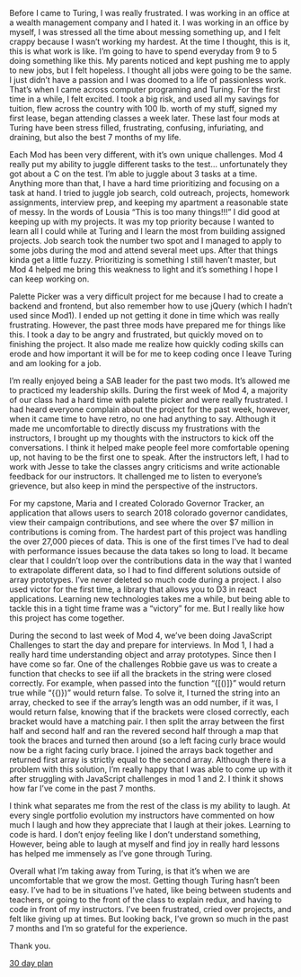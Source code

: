 Before I came to Turing, I was really frustrated. I was working in an office at a wealth management company and I hated it. I was working in an office by myself, I was stressed all the time about messing something up, and I felt crappy because I wasn’t working my hardest. At the time I thought, this is it, this is what work is like. I’m going to have to spend everyday from 9 to 5 doing something like this. My parents noticed and kept pushing me to apply to new jobs, but I felt hopeless. I thought all jobs were going to be the same. I just didn’t have a passion and I was doomed to a life of passionless work.
	That’s when I came across computer programing and Turing. For the first time in a while, I felt excited.  I took a big risk, and used all my savings for tuition, flew across the country with 100 lb. worth of my stuff, signed my first lease, began attending classes a week later. These last four mods at Turing have been stress filled, frustrating, confusing, infuriating, and draining, but also the best 7 months of my life.

Each Mod has been very different, with it’s own unique challenges. Mod 4 really put my ability to juggle different tasks to the test… unfortunately they got about a C on the test. I’m able to juggle about 3 tasks at a time. Anything more than that, I have a hard time prioritizing and focusing on a task at hand. I tried to juggle job search, cold outreach, projects, homework assignments, interview prep, and keeping my apartment a reasonable state of messy. In the words of Lousia “This is too many things!!!”  I did good at keeping up with my projects. It was my top priority because I wanted to learn all I could while at Turing and I learn the most from building assigned projects. Job search took the number two spot and I managed to apply to some jobs during the mod and attend several meet ups. After that things kinda get a little fuzzy. Prioritizing is something I still haven’t master, but Mod 4 helped me bring this weakness to light and it’s something I hope I can keep working on. 

Palette Picker was a very difficult project for me because I had to create a backend and frontend, but also remember how to use jQuery (which I hadn’t used since Mod1). I ended up not getting it done in time which was really frustrating. However, the past three mods have prepared me for things like this. I took a day to be angry and frustrated, but quickly moved on to finishing the project. It also made me realize how quickly coding skills can erode and how important it will be for me to keep coding once I leave Turing and am looking for a job.

I’m really enjoyed being a SAB leader for the past two mods. It’s allowed me to practiced my leadership skills. During the first week of Mod 4, a majority of our class had a hard time with palette picker and were really frustrated. I had heard everyone complain about the project for the past week, however, when it came time to have retro, no one had anything to say. Although it made me uncomfortable to directly discuss my frustrations with the instructors, I brought up my thoughts with the instructors to kick off the conversations. I think it helped make people feel more comfortable opening up, not having to be the first one to speak. After the instructors left, I had to work with Jesse to take the classes angry criticisms and write actionable feedback for our instructors. It challenged me to listen to everyone’s grievence, but also keep in mind the perspective of the instructors. 

For my capstone, Maria and I created Colorado Governor Tracker, an application that allows users to search 2018 colorado governor candidates, view their campaign contributions, and see where the over $7 million in contributions is coming from. The hardest part of this project was handling the over 27,000 pieces of data. This is one of the first times I’ve had to deal with performance issues because the data takes so long to load. It became clear that I couldn’t loop over the contributions data in the way that I wanted to extrapolate different data, so I had to find different solutions outside of array prototypes. I’ve never deleted so much code during a project. I also used victor for the first time, a library that allows you to D3 in react applications. Learning new technologies takes me a while, but being able to tackle this in a tight time frame was a “victory” for me. But I really like how this project has come together. 

During the second to last week of Mod 4, we’ve been doing JavaScript Challenges to start the day and prepare for interviews. In Mod 1, I had a really hard time understanding object and array prototypes. Since then I have come so far. One of the challenges Robbie gave us was to create a function that checks to see iif all the brackets in the string were closed correctly. For example, when passed into the function “{[()]}” would return true while “{{)})” would return false. To solve it, I turned the string into an array, checked to see if the array’s length was an odd number, if it was, I would return false, knowing that if the brackets were closed correctly, each bracket would have a matching pair. I then split the array between the first half and second half and ran the revered second half through a map that took the braces and turned then around (so a left facing curly brace would now be a right facing curly brace. I joined the arrays back together and returned  first array is strictly equal to the second array. Although there is a problem with this solution, I’m really happy that I was able to come up with it after struggling with JavaScript challenges in mod 1 and 2. I think it shows how far I’ve come in the past 7 months.

I think what separates me from the rest of the class is my ability to laugh. At every single portfolio evolution my instructors have commented on how much I laugh and how they appreciate that I laugh at their jokes. Learning to code is hard. I don’t enjoy feeling like I don’t understand something, However, being able to laugh at myself and find joy in really hard lessons has helped me immensely as I’ve gone through Turing.

Overall what I’m taking away from Turing, is that it’s when we are uncomfortable that we grow the most. Getting though Turing hasn’t been easy. I’ve had to be in situations I’ve hated, like being between students and teachers, or going to the front of the class to explain redux, and having to code in front of my instructors.  I’ve been frustrated, cried over projects, and felt like giving up at times. But looking back, I’ve grown so much in the past 7 months and I’m so grateful for the experience. 

Thank you.

[30 day plan](https://gist.github.com/jdursema/aa8ec04f6a6f9d5d7275234b9cdd64dd.js)
